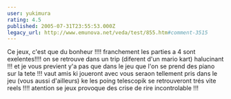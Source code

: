 ```yaml
---
user: yukimura
rating: 4.5
published: 2005-07-31T23:55:53.000Z
legacy_url: http://www.emunova.net/veda/test/855.htm#comment-3515
---
```

Ce jeux, c'est que du bonheur !!!!
franchement les parties a 4 sont exelentes!!!! on se retrouve dans un trip (diferent d'un mario kart) halucinant !!! et je vous previent y'a pas que dans le jeu que l'on se prend des piano sur la tete !!! vaut amis ki joueront avec vous seraon tellement pris dans le jeu (vous aussi d'ailleurs) ke les poing telescopik se retrouveront trés vite reels !!!! atention se jeux provoque des crise de rire incontrolable !!!